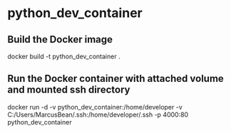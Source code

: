 # python_dev_container

## Build the Docker image
docker build -t python_dev_container .

## Run the Docker container with attached volume and mounted ssh directory
docker run -d -v python_dev_container:/home/developer -v C:/Users/MarcusBean/.ssh:/home/developer/.ssh -p 4000:80 python_dev_container